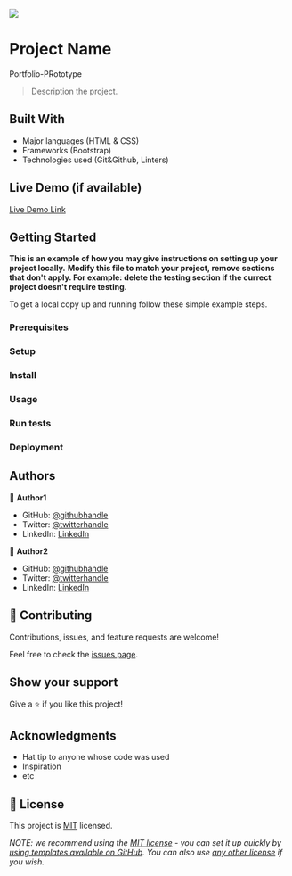 ![](https://img.shields.io/badge/Microverse-blueviolet)

# Project Name

Portfolio-PRototype

> Description the project.


## Built With

- Major languages (HTML & CSS)
- Frameworks (Bootstrap)
- Technologies used (Git&Github, Linters)

## Live Demo (if available)

[Live Demo Link](https://livedemo.com)


## Getting Started

**This is an example of how you may give instructions on setting up your project locally.**
**Modify this file to match your project, remove sections that don't apply. For example: delete the testing section if the currect project doesn't require testing.**


To get a local copy up and running follow these simple example steps.

### Prerequisites

### Setup

### Install

### Usage

### Run tests

### Deployment



## Authors

👤 **Author1**

- GitHub: [@githubhandle](https://github.com/githubhandle)
- Twitter: [@twitterhandle](https://twitter.com/twitterhandle)
- LinkedIn: [LinkedIn](https://linkedin.com/in/linkedinhandle)

👤 **Author2**

- GitHub: [@githubhandle](https://github.com/githubhandle)
- Twitter: [@twitterhandle](https://twitter.com/twitterhandle)
- LinkedIn: [LinkedIn](https://linkedin.com/in/linkedinhandle)

## 🤝 Contributing

Contributions, issues, and feature requests are welcome!

Feel free to check the [issues page](../../issues/).

## Show your support

Give a ⭐️ if you like this project!

## Acknowledgments

- Hat tip to anyone whose code was used
- Inspiration
- etc

## 📝 License

This project is [MIT](./LICENSE) licensed.

_NOTE: we recommend using the [MIT license](https://choosealicense.com/licenses/mit/) - you can set it up quickly by [using templates available on GitHub](https://docs.github.com/en/communities/setting-up-your-project-for-healthy-contributions/adding-a-license-to-a-repository). You can also use [any other license](https://choosealicense.com/licenses/) if you wish._